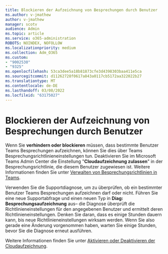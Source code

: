 ```yaml
---
title: Blockieren der Aufzeichnung von Besprechungen durch Benutzer
ms.author: v-jmathew
author: v-jmathew
manager: scotv
audience: Admin
ms.topic: article
ms.service: o365-administration
ROBOTS: NOINDEX, NOFOLLOW
ms.localizationpriority: medium
ms.collection: Adm_O365
ms.custom:
- "9002530"
- "9325"
ms.openlocfilehash: 53ca3dee5a18b81873cfe3d4398303baa411e5ca
ms.sourcegitcommit: d11262728f0617a843a0117cb5172aa322022b27
ms.translationtype: MT
ms.contentlocale: de-DE
ms.lasthandoff: 03/08/2022
ms.locfileid: "63175027"
---
```

# <a name="block-user-from-recording-meetings"></a>Blockieren der Aufzeichnung von Besprechungen durch Benutzer

Wenn Sie **verhindern oder blockieren** müssen, dass bestimmte Benutzer Teams Besprechungen aufzeichnen, können Sie dies über Teams Besprechungsrichtlinieneinstellungen tun. Deaktivieren Sie im Microsoft Teams Admin Center die Einstellung "**Cloudaufzeichnung zulassen**" in der Besprechungsrichtlinie, die diesem Benutzer zugewiesen ist. Weitere Informationen finden Sie unter [Verwalten von Besprechungsrichtlinien in Teams](https://docs.microsoft.com/microsoftteams/meeting-policies-in-teams#allow-cloud-recording).

Verwenden Sie die Supportdiagnose, um zu überprüfen, ob ein bestimmter Benutzer Teams Besprechungen aufzeichnen darf oder nicht. Führen Sie eine neue Supportabfrage und einen neuen Typ in **Diag: Besprechungsaufzeichnung** aus– die Diagnose überprüft die Richtlinieneinstellungen für den angegebenen Benutzer und ermittelt deren Richtlinieneinstellungen. Denken Sie daran, dass es einige Stunden dauern kann, bis neue Richtlinieneinstellungen wirksam werden. Wenn Sie also gerade eine Änderung vorgenommen haben, warten Sie einige Stunden, bevor Sie die Diagnose erneut ausführen.

Weitere Informationen finden Sie unter [Aktivieren oder Deaktivieren der Cloudaufzeichnung](https://docs.microsoft.com/microsoftteams/cloud-recording#turn-on-or-turn-off-cloud-recording).
